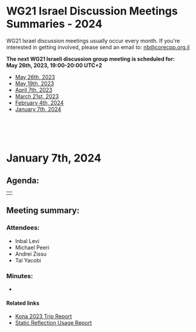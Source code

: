 # WG21 Israel Discussion Meetings Summaries - 2024

WG21 Israel discussion meetings usually occur every month.
If you're interested in getting involved, please send an email to:   nb@corecpp.org.il

__The next WG21 Israeli discussion group meeting is scheduled for: <br/> May 26th, 2023, 19:00-20:00 UTC+2__ 

- [May 26th, 2023](#may-26th-2024)
- [May 19th, 2023](#may-19th-2024)
- [April 7th, 2023](#april-7th-2024)
- [March 21st, 2023](#march-21st-2024)
- [February 4th, 2024](#february-4th-2024)
- [January 7th, 2024](#january-7th-2024)

<br/><br/><br/>


# January 7th, 2024
## Agenda:
| |
|-|
|  |

## Meeting summary: 

### Attendees:
- Inbal Levi
- Michael Peeri
- Andrei Zissu
- Tal Yacobi

### Minutes:
- 

#### Related links
   * [Kona 2023 Trip Report](https://www.reddit.com/r/cpp/comments/17vnfqq/202311_kona_iso_c_committee_trip_report_second/)
   * [Static Reflection Usage Report](https://docs.google.com/document/d/1yph7qXXev6U77u2ODOY-xhEkXW611yRt/edit?)




<!-- Example:
# February 06th, 2021
## Agenda:
| |
|-|
| Metaprogramming & Reflection |
|  |
## Meeting summary: 

### Attendees:
-  Inbal Levi
-  Andrei Zissu
-  Michael Peeri
-  Dvir Yitachaki
-  Tamir Bahar
-  Shachar Shemesh

### Minutes:

__POLL:__
|SF|F|N|A|SA|
|-|-|-|-|-|
|0 | 0 |0 |0 |0 |
-->
